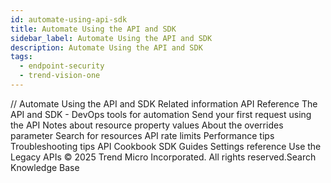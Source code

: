 ```yaml
---
id: automate-using-api-sdk
title: Automate Using the API and SDK
sidebar_label: Automate Using the API and SDK
description: Automate Using the API and SDK
tags:
  - endpoint-security
  - trend-vision-one
---
```


/*<![CDATA[*/ $('#title').html($('meta[name=map-description]').attr('content')); /*]]>*/ Automate Using the API and SDK Related information API Reference The API and SDK - DevOps tools for automation Send your first request using the API Notes about resource property values About the overrides parameter Search for resources API rate limits Performance tips Troubleshooting tips API Cookbook SDK Guides Settings reference Use the Legacy APIs © 2025 Trend Micro Incorporated. All rights reserved.Search Knowledge Base